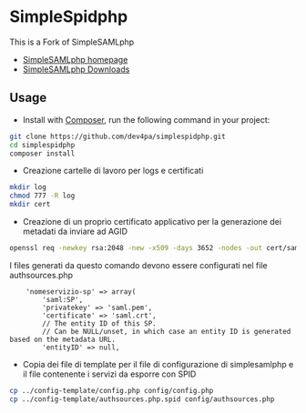 SimpleSpidphp
=============
This is a Fork of SimpleSAMLphp

* [SimpleSAMLphp homepage](https://simplesamlphp.org)
* [SimpleSAMLphp Downloads](https://simplesamlphp.org/download)

Usage
-----

* Install with [Composer](https://getcomposer.org/doc/00-intro.md), run the following command in your project:

```bash
git clone https://github.com/dev4pa/simplespidphp.git
cd simplespidphp
composer install
```

* Creazione cartelle di lavoro per logs e certificati
```bash
mkdir log
chmod 777 -R log
mkdir cert
```

* Creazione di un proprio certificato applicativo per la generazione dei metadati da inviare ad AGID
```bash
openssl req -newkey rsa:2048 -new -x509 -days 3652 -nodes -out cert/saml.crt -keyout cert/saml.pem
```
I files generati da questo comando devono essere configurati nel file authsources.php

```
    'nomeservizio-sp' => array(
        'saml:SP',
        'privatekey' => 'saml.pem',
        'certificate' => 'saml.crt',
        // The entity ID of this SP.
        // Can be NULL/unset, in which case an entity ID is generated based on the metadata URL.
        'entityID' => null,
```


* Copia dei file di template per il file di configurazione di simplesamlphp e il file contenente i servizi da esporre con SPID
```bash
cp ../config-template/config.php config/config.php
cp ../config-template/authsources.php.spid config/authsources.php
```
